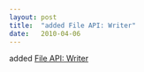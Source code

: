 ```yaml
---
layout: post
title:  "added File API: Writer"
date:   2010-04-06
---
```


added <a href="http://dret.typepad.com/dretblog/2010/04/html5-file-writer-api.html">File API: Writer</a>